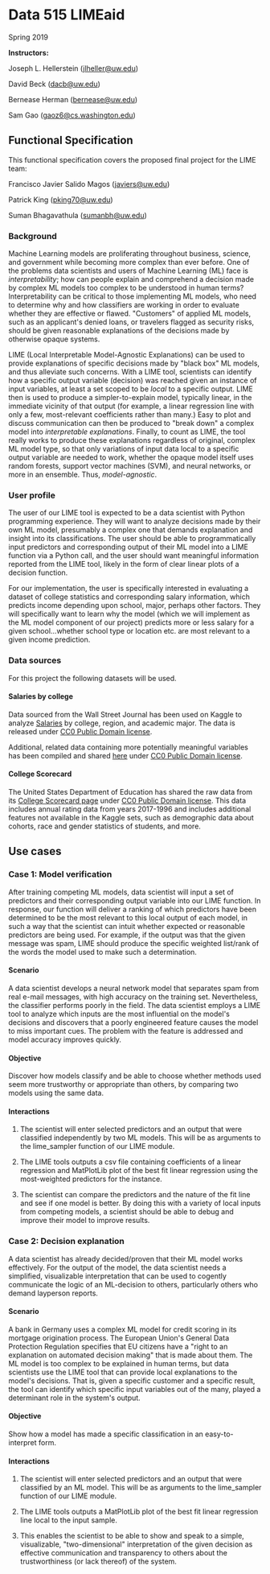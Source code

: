 # Data 515 LIMEaid

Spring 2019

__Instructors:__

Joseph L. Hellerstein (jlheller@uw.edu)

David Beck (dacb@uw.edu)

Bernease Herman (bernease@uw.edu)

Sam Gao (gaoz6@cs.washington.edu)

## Functional Specification

This functional specification covers the proposed final project for the LIME team:

Francisco Javier Salido Magos (javiers@uw.edu)

Patrick King (pking70@uw.edu)

Suman Bhagavathula (sumanbh@uw.edu)

### Background

Machine Learning models are proliferating throughout business, science, and government while becoming more complex than ever before. One of the problems data scientists and users of Machine Learning (ML) face is _interpretability_; how can people explain and comprehend a decision made by complex ML models too complex to be understood in human terms? Interpretability can be critical to those implementing ML models, who need to determine why and how classifiers are working in order to evaluate whether they are effective or flawed. "Customers" of applied ML models, such as an applicant's denied loans, or travelers flagged as security risks, should be given reasonable explanations of the decisions made by otherwise opaque systems.

LIME (Local Interpretable Model-Agnostic Explanations) can be used to provide explanations of specific decisions made by "black box" ML models, and thus alleviate such concerns. With a LIME tool, scientists can identify how a specific output variable (decision) was reached given an instance of input variables, at least a set scoped to be _local_ to a specific output. LIME then is used to produce a simpler-to-explain model, typically linear, in the immediate vicinity of that output (for example, a linear regression line with only a few, most-relevant coefficients rather than many.) Easy to plot and discuss communication can then be produced to "break down" a complex model into _interpretable explanations_. Finally, to count as LIME, the tool really works to produce these explanations regardless of original, complex ML model type, so that only variations of input data local to a specific output variable are needed to work, whether the opaque model itself uses random forests, support vector machines (SVM), and neural networks, or more in an ensemble. Thus, _model-agnostic_.

### User profile

The user of our LIME tool is expected to be a data scientist with Python programming experience. They will want to analyze decisions made by their own ML model, presumably a complex one that demands explanation and insight into its classifications. The user should be able to programmatically input predictors and corresponding output of their ML model into a LIME function via a Python call, and the user should want meaningful information reported from the LIME tool, likely in the form of clear linear plots of a decision function.

For our implementation, the user is specifically interested in evaluating a dataset of college statistics and corresponding salary information, which predicts income depending upon school, major, perhaps other factors. They will specifically want to learn why the model (which we will implement as the ML model component of our project) predicts more or less salary for a given school...whether school type or location etc. are most relevant to a given income prediction.

### Data sources

For this project the following datasets will be used.

#### Salaries by college

Data sourced from the Wall Street Journal has been used on Kaggle to analyze [Salaries](https://www.kaggle.com/wsj/college-salaries) by college, region, and academic major. The data is released under [CC0 Public Domain license](https://creativecommons.org/publicdomain/zero/1.0/).

Additional, related data containing more potentially meaningful variables has been compiled and shared [here](https://www.kaggle.com/smithashivakumar/college) under [CC0 Public Domain license](https://creativecommons.org/publicdomain/zero/1.0/).

#### College Scorecard

The United States Department of Education has shared the raw data from its [College Scorecard page](https://collegescorecard.ed.gov/data/) under [CC0 Public Domain license](https://creativecommons.org/publicdomain/zero/1.0/). This data includes annual rating data from years 2017-1996 and includes additional features not available in the Kaggle sets, such as demographic data about cohorts, race and gender statistics of students, and more.

## Use cases

### Case 1: Model verification

After training competing ML models, data scientist will input a set of predictors and their corresponding output variable into our LIME function. In response, our function will deliver a ranking of which predictors have been determined to be the most relevant to this local output of each model, in such a way that the scientist can intuit whether expected or reasonable predictors are being used. For example, if the output was that the given message was spam, LIME should produce the specific weighted list/rank of the words the model used to make such a determination.

#### Scenario

A data scientist develops a neural network model that separates spam from real e-mail messages, with high accuracy on the training set. Nevertheless, the classifier performs poorly in the field. The data scientist employs a LIME tool to analyze which inputs are the most influential on the model's decisions and discovers that a poorly engineered feature causes the model to miss important cues. The problem with the feature is addressed and model accuracy improves quickly.

#### Objective

Discover how models classify and be able to choose whether methods used seem more trustworthy or appropriate than others, by comparing two models using the same data.

#### Interactions

1. The scientist will enter selected predictors and an output that were classified independently by two ML models. This will be as arguments to the lime_sampler function of our LIME module.

2. The LIME tools outputs a csv file containing coefficients of a linear regression and MatPlotLib plot of the best fit linear regression using the most-weighted predictors for the instance.

3. The scientist can compare the predictors and the nature of the fit line and see if one model is better. By doing this with a variety of local inputs from competing models, a scientist should be able to debug and improve their model to improve results.

### Case 2: Decision explanation

A data scientist has already decided/proven that their ML model works effectively. For the output of the model, the data scientist needs a simplified, visualizable interpretation that can be used to cogently communicate the logic of an ML-decision to others, particularly others who demand layperson reports.

#### Scenario

A bank in Germany uses a complex ML model for credit scoring in its mortgage origination process. The European Union's General Data Protection Regulation specifies that EU citizens have a "right to an explanation on automated decision making" that is made about them. The ML model is too complex to be explained in human terms, but data scientists use the LIME tool that can provide local explanations to the model's decisions. That is, given a specific customer and a specific result, the tool can identify which specific input variables out of the many, played a determinant role in the system's output.

#### Objective

Show how a model has made a specific classification in an easy-to-interpret form.

#### Interactions

1. The scientist will enter selected predictors and an output that were classified by an ML model. This will be as arguments to the lime_sampler function of our LIME module.

2. The LIME tools outputs a MatPlotLib plot of the best fit linear regression line local to the input sample.

3. This enables the scientist to be able to show and speak to a simple, visualizable, "two-dimensional" interpretation of the given decision as effective communication and transparency to others about the trustworthiness (or lack thereof) of the system.
